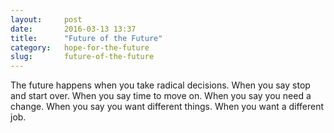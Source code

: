 ```yaml
---
layout:     post
date:       2016-03-13 13:37
title:      "Future of the Future"
category:   hope-for-the-future
slug:       future-of-the-future
---
```


The future happens when you take radical decisions. When you say stop and start over. When you say time to move on. When you say you need a change. When you say you want different things. When you want a different job.
